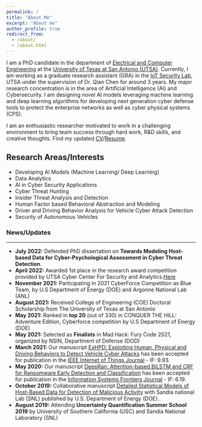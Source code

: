 ```yaml
---
permalink: /
title: "About Me"
excerpt: "About me"
author_profile: true
redirect_from: 
  - /about/
  - /about.html
---
```

I am a PhD candidate in the department of [Electrical and Computer Engineering](https://ceid.utsa.edu/electrical-computer/) at the [University of Texas at San Antonio (UTSA)](http://www.utsa.edu/). Currently, I am working as a graduate research assistant (GRA) in the [IoT Security Lab](https://ceid.utsa.edu/iotsecuritylab/), UTSA under the supervision of Dr. Qian Chen for around 3 years. My major research concentration is in the area of Artificial Intelligence (AI) and Cybersecurity. I am designing novel AI models leveraging machine learning and deep learning algorithms for developing next generation cyber defense tools to protect the enterprise networks as well as cyber physical systems (CPS).

I am an enthusiastic researcher motivated to work in a challenging environment to bring team success through hard work, R&D skills, and creative thoughts. Find my updated [CV](http://krishna0709.github.io/files/CV_Krishna_Roy.pdf)/[Resume](http://krishna0709.github.io/files/Resume_Krishna_Roy.pdf).

## Research Areas/Interests

*	Developing AI Models (Machine Learning/ Deep Learning) 
*	Data Analytics
*	AI in Cyber Security Applications
*	Cyber Threat Hunting
*	Insider Threat Analysis and Detection
*	Human Factor based Behavioral Abstraction and Modeling
*	Driver and Driving Behavior Analysis for Vehicle Cyber Attack Detection
*	Security of Autonomous Vehicles 



### News/Updates
-----------------------------------------
*	<b>July 2022:</b> Defended PhD dissertation on <b>Towards Modeling Host-based Data for Cyber-Psychological Assessment in Cyber Threat Detection</b>.
*	<b>April 2022:</b> Awarded 1st place in the research award competition provided by UTSA Cyber Center For Security and Analytics.[Here](https://twitter.com/utsacybercenter/status/1509529216852836356?s=20&t=yUdsgV1Kiag2y5Np6ICFVA)
*	<b>November 2021:</b> Participating in 2021 CyberForce Competition as Blue Team, by U.S Department of Energy (DOE) and Argonne National Lab (ANL) 
* <b>August 2021:</b> Received College of Engineering (COE) Doctoral Scholarship from The University of Texas at San Antonio
*	<b>May 2021:</b> Ranked in <b>top 20</b> (out of 330) in CONQUER THE HILL: Adventure Edition, Cyberforce competition by U.S Department of Energy (DOE)
*	<b>May 2021:</b> Selected as <b>Finalists</b> in Mad Hack: Fury Code 2021, organized by NSIN, Department of Defense (DOD)
*	<b>March 2021:</b> Our manuscript [ExHPD: Exploiting Human, Physical and Driving Behaviors to Detect Vehicle Cyber Attacks](https://ieeexplore.ieee.org/document/9392004) has been accepted for publication in the [IEEE Internet of Things Journal](https://ieee-iotj.org/) - IF: 9.93.
*	<b>May 2020:</b> Our manuscript [DeepRan: Attention-based BiLSTM and CRF for Ransomware Early Detection and Classification](https://link.springer.com/article/10.1007/s10796-020-10017-4) has been accepted for publication in the [Information Systems Frontiers Journal](https://www.springer.com/journal/10796) - IF: 6.19.
*	<b>October 2019:</b> Collaborative manuscript [Detailed Statistical Models of Host-Based Data for Detection of Malicious Activity](https://www.osti.gov/servlets/purl/1570095) with Sandia national Lab (SNL) published by U.S. Department of Energy (DOE).
* <b>August 2019:</b> Attending <b>Uncertainty Quantification Summer School 2019</b> by University of Southern California (USC) and Sandia National Laboratory (SNL)

